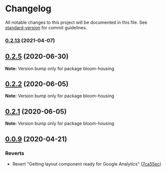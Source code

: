# Changelog

All notable changes to this project will be documented in this file. See [standard-version](https://github.com/conventional-changelog/standard-version) for commit guidelines.

### [0.2.13](https://github.com/Exygy/bloom/compare/v0.3.10...v0.2.13) (2021-04-07)

## [0.2.5](https://github.com/Exygy/bloom/compare/v0.2.3...v0.2.5) (2020-06-30)

**Note:** Version bump only for package bloom-housing





## [0.2.2](https://github.com/Exygy/bloom/compare/v0.2.1...v0.2.2) (2020-06-05)

**Note:** Version bump only for package bloom-housing





## [0.2.1](https://github.com/Exygy/bloom/compare/v0.2.0...v0.2.1) (2020-06-05)

**Note:** Version bump only for package bloom-housing





## [0.0.9](https://github.com/Exygy/bloom/compare/v0.0.2...v0.0.9) (2020-04-21)


### Reverts

* Revert "Getting layout component ready for Google Analytics" ([7ca55ec](https://github.com/Exygy/bloom/commit/7ca55ec94c1f377a8e40645f9cc61780b7c1cefa))
